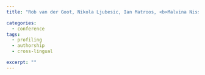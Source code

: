 ```yaml
---
title: "Rob van der Goot, Nikola Ljubesic, Ian Matroos, <b>Malvina Nissim</b>, Barbara Plank. Bleaching Text: Abstract Features for Cross-lingual Gender Prediction. In <i>Proc. ACL 2018</i>, Vol. 2, pp. 383-389, 2018."

categories: 
  - conference
tags:
  - profiling
  - authorship
  - cross-lingual

excerpt: ""
---
```




